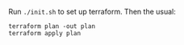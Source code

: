 Run `./init.sh` to set up terraform. Then the usual:
```
terraform plan -out plan
terraform apply plan
```
